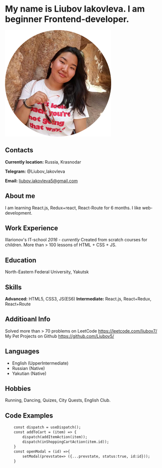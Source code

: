 # My name is Liubov Iakovleva. I am beginner Frontend-developer.
![Фото профиля](./me.png)
## Contacts
**Currently location:** Russia, Krasnodar

**Telegram:** @Liubov_Iakovleva

**Email:** liubov.iakovleva5@gmail.com

## About me
I am learning React.js, Redux+react, React-Route for 6 months. I like web-development.

## Work Experience
Illarionov's IT-school *2016 - currently*
Created from scratch courses for children. More than > 100 lessons of HTML + CSS + JS.

## Education
North-Eastern Federal University, Yakutsk

## Skills
**Advanced:** HTML5, CSS3, JS(ES6)
**Intermediate:** React.js, React+Redux, React+Route

## Additioanl Info
Solved more than > 70 problems on LeetCode <https://leetcode.com/liubov7/>
My Pet Projects on Github <https://github.com/Liubov5/>

## Languages
* English (UpperIntermediate)
* Russian (Native)
* Yakutian (Native)


## Hobbies
Running, Dancing, Quizes, City Quests, English Club. 

## Code Examples
```const [modal, setModal] = useContext(ModalContext);
    const dispatch = useDispatch();
    const addToCart = (item) => {
        dispatch(addItemAction(item));
        dispatch(inShoppingCartAction(item.id));
    }
    const openModal = (id) =>{
        setModal(prevstate=> ({...prevstate, status:true, id:id}));
    }
```

